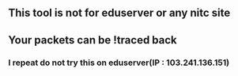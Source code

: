 ## This tool is not for eduserver or any nitc site
## Your packets can be !traced back
### I repeat do not try this on eduserver(IP : 103.241.136.151)
